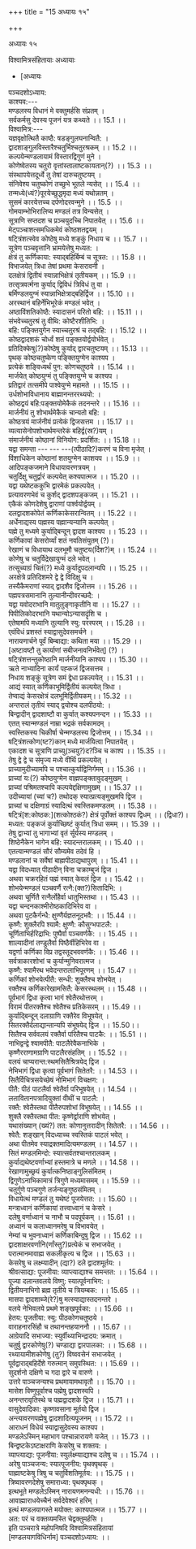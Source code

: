 +++
title = "15 अध्यायः १५"

+++





अध्यायः १५  




विश्वामित्रसंहितायाः अध्यायाः  

- [अध्यायः



























पञ्चदशोऽध्याय:  
काश्यव:---  
मण्डलस्य विधानं मे वक्तुमर्हसि संप्रतम् ।  
सर्वकर्मसु देवस्य पूजनं यत्र कथ्यते ।। 15.1 ।।  
विश्वामित्र:---  
यज्ञवृक्षोत्थितै काष्ठै: षडङ्गुलघनान्वितै: ।  
द्वादशाङ्गुलविस्तारैश्चतुर्भिश्चतुरश्रकम् ।। 15.2 ।।  
कल्पयेन्मण्डलायामं विस्तारद्विगुणं मुने ।  
कोणेष्वेतस्य चतुरो वृत्तांस्तालाष्टकायतान्(?) ।। 15.3 ।।  
संस्थापयेत्तदूर्ध्वे तु तेषां दारुचतुष्टयम् ।  
संनिवेश्य चतुष्कोणं तच्छुभे भूतले न्यसेत् ।। 15.4 ।।  
तन्मध्ये(ध्यं?)पूरयेच्छुद्धमृदा मध्यं यथोन्नतम् ।  
सुसमं कारयेत्तच्च दर्पणोदरवन्मुने ।। 15.5 ।।  
गोमयाम्भोभिरालिप्य मण्डलं तत्र विन्यसेत् ।  
सूत्राणि सप्तदश च प्रञ्चयुदच्चि निपातयेत् ।। 15.6 ।।  
मेट्पञ्चाशत्समधिकमेवं कोष्ठशतद्वयम् ।  
षट्त्रिंशत्स्वेव कोष्ठेषु मध्ये शङ्कुं निधाय च ।। 15.7 ।।  
सूत्रेण पञ्चवृत्तानि भ्रामयेत्तेषु मध्यत: ।  
क्षेत्रं तु कर्णिकाया: स्याद्बहिर्बिम्बं च सूत्रत: ।। 15.8 ।।  
विभाजयेत् त्रिधा तेषां प्रथमा केसरावनी ।  
दलक्षेत्रं द्वितीयं स्यान्नाभिक्षेत्रं तृतीयकम् ।। 15.9 ।।  
तत्सृत्रवर्त्मना कुर्याद् द्विविधं त्रिविधं तु वा ।  
बर्मिण्डलयुग्मं स्यान्नाभिक्षेत्राद्बहिर्द्विज ।। 15.10 ।।  
अरस्थानं बहिर्नेभिभूरेकं मण्डलं भवेत् ।  
अष्ठाविंशतिकोष्ठै: स्यादासनं परितो बहि: ।। 15.11 ।।  
संभवेच्चतुरश्रं तु वीथि: कोष्टैरशीतिभि: ।  
बहि: पङ्क्तियुगेन स्याच्चतुरश्रं च तद्बहि: ।। 15.12 ।।  
कोष्ठद्वादशकं चोर्ध्वं शतं पङ्क्तयोर्द्वयोर्भवेत् ।  
प्रतिदिक्केषु(?)कोष्ठेषु कुर्याद् द्वारचतुष्टयम् ।। 15.13 ।।  
पृथक् कोष्ठचतुष्केण पङ्क्तियुग्मेन काश्यप ।  
प्रत्येकं शङ्विध्यर्थं पुन: कोणचतुष्ठये ।। 15.14 ।।  
मार्जयेत् कोष्ठयुग्मं तु पङ्क्तियुग्मे च काश्यप ।  
प्रतिद्वारं तत्समीपे पाश्वेयुग्मे महामते ।। 15.15 ।।  
उर्धशोभाविधानाय बाह्मानन्तररथ्ययो: ।  
कोष्ठद्वयं बहि:पङ्क्तयोमेकैकं तदनन्तरे ।। 15.16 ।।  
मार्जनीयं तु शोभार्थमेकैकं चान्यतो बहि: ।  
कोष्ठत्रयं मार्जनीयं प्रत्येकं द्विजसत्तम ।। 15.17 ।।  
व्यत्यासेनोपशोभार्थमन्तरेकं बहिर्द्व(स्र?)यम् ।  
संमार्जनीयं कोष्ठानां विनियोग: प्रदर्शित: ।। 15.18 ।।  
यद्वा समन्ता --- --- ---(त्पीठादि?)करणं च विना मृजेत् ।  
विंशाधिकेन कोष्ठानां शतयुग्मेन काशयप ।। 15.9 ।।  
आदिपङ्कजमाने विधायावरणत्रयम् ।  
चतुर्दिक्षु चतुर्द्वारं कल्पयेत् कश्यपात्मज ।। 15.20 ।।  
यद्वा यथेष्टककुभि द्वारमेकं प्रकल्पयेत् ।  
प्रत्यावरणभेवं च कुर्शद् द्वादशपङ्कजम् ।। 15.21 ।।  
एकैकं कोणदेशेषु द्वाराणां पार्श्वयोर्द्वयम् ।  
दलद्वादशकोपेतं कर्णिकाकेसरान्वितम् ।। 15.22 ।।  
अर्धेनाद्यस्य पह्मस्य पह्मान्यन्यानि कल्पयेत् ।  
पह्मे तु मध्यमे कुर्याद्बिन्दून् द्वादश काश्यप ।। 15.23 ।।  
कर्णिकायां केसरोर्व्यां शतं नवतिसंयुतम् (?)।  
रेखाणं च विधायाथ दलभूमौ चतुष्टय(र्दिश?)म् ।। 15.24 ।।  
कोणेषु च चतुर्विद्रेखायुग्मं दले भवेत् ।  
तत्सूच्याग्रं चितं(?) मध्ये कुर्यादुपदलान्यपि ।। 15.25 ।।  
अरक्षेत्रे प्रतिदिशमरे द्वे द्वे विदिक्षु च ।  
तस्यैकैमराणां स्याद् द्वादशैव द्विजोत्तम ।। 15.26 ।।  
पह्मपत्रसमानानि तुल्यानीन्दीवरच्छदै: ।  
यद्वा यवोदराभानि मातुलुङ्गाकृतीनि वा ।। 15.27 ।।  
पिपीलिकोदरभानि यथान्योऽन्यासदॄंशि च ।  
एतेषामपि मध्यानि तुल्यानि स्यु: परस्परम् ।। 15.28 ।।  
एवंविधं प्रशस्तं स्याद्वासुदेवसमर्चने ।  
नारायणार्चने पूर्वं बिम्बाद्या: कथिता मया ।। 15.29 ।।  
\[अष्टावष्टौ तु कार्याणां सबीजनावनिर्भवेत्\] (?) ।  
षट्त्रिंशत्तन्तुकोष्ठानि मार्जनीयानि काश्यप ।। 15.30 ।।  
ऋते नाभ्यादिना कार्यं पह्कजं द्विजसत्तम ।  
निधाय शङ्कुं सूत्रेण समं द्वेधा प्रकल्पयेत् ।। 15.31 ।।  
आद्यं स्यात् कर्णिकाभूमिर्द्वितीयं कल्पयेत् त्रिधा ।  
तेप्वाद्यं केसरक्षेत्रं दलभूमिर्द्वितीयकम्।। 15.32 ।।  
अन्तरालं तृतीयं स्याद् द्वयोश्च दलपीठयो: ।  
बिन्द्वादीन् द्वादशाष्टौ वा कुर्यात् कश्यपनन्दन ।। 15.33 ।।  
एतत् स्यान्मण्डलं नाम्रा भद्रकं सर्वकामदम् ।  
स्वस्तिकस्य चिकीर्षा चेन्मण्डलस्य द्विजोत्तम् ।। 15.34 ।।  
षट्त्रिंशत्कोण(ष्ट?)कान् मध्ये मार्जयित्वा निपातयेत् ।  
एकादश च सूत्राणि प्राच्यु(ञ्चयु?)द?ञ्चि च काश्प ।। 15.35 ।।  
तेषु द्वे द्वे च संमृज्य मध्ये वीर्थि प्रकल्पयेत् ।  
प्राच्यामुदीच्यामपि च पश्चात्कुर्याद्विनिर्गमम् ।। 15.36 ।।  
प्राच्यां य:(?) कोष्ठयुग्मेन वाह्मपङ्क्तावुदङ्मुखम् ।  
प्राच्यां पश्रिमतश्चापि कल्पयेद्दक्षिणामुखम् ।। 15.37 ।।  
उदीच्यायां (च्यां च?) तथोदक् स्यात्प्रत्यङ्मुखमपि द्विज ।  
प्राच्यां च दक्षिणाग्रं स्यादित्थं स्वस्तिकमण्डलम् ।। 15.38 ।।  
षट्त्रिं\[श:कोष्ठक:\](शत्कोश्ठकं?) क्षेत्रं पूर्वोक्तं काश्यप द्विधम् ।। (द्विधा?)।  
मध्यत: पङ्कजं कुर्याच्छिष्टं कुर्यात् त्रिधा समम् ।। 15.39 ।।  
तेषु द्वाभ्यां तु भागाभ्यां वृतं र्सूर्यस्य मण्डलम् ।  
शिष्ठेनैकेन भागेन बहि: स्यादन्तरालकम् ।। 15.40 ।।  
एतत्यान्मण्डलं सौरं सौम्यमेव तदेवं हि ।  
मण्डलानां च सर्वेषां बाह्मपीठाद्यथापुरम् ।। 15.41 ।।  
यद्वा विदध्यात् पीठादीन् विना चक्राम्बुजं द्विज ।  
अथवा चक्ररहितं पह्मं स्यात् केवलं द्विज ।। 15.42 ।।  
शोभयेन्मण्डलं पञ्चवर्णै रत्नै:(क्त?)सितादिभि: ।  
अथवा चूर्णितै रत्नैर्लोहैर्वा धातुभिस्तथा ।। 15.43 ।।  
यद्वा चन्दनकाश्मीरोष्ठकादिभिरेव वा ।  
अथवा पुटकैर्गन्धै: क्षुण्णैर्यज्ञतनूदभवै: ।। 15.44 ।।  
कृष्णै: शुक्लैरपि श्यामै: क्षुण्णै: कौसुग्भपाटलै: ।  
चूर्णिताभिर्हरिद्राभि: पुष्पैर्वा पञ्चवर्णकै: ।। 15.45 ।।  
शाल्यादीनां तण्डुलैर्वा पिष्ठैर्वीहिभिरेव वा ।  
यद्वर्णा कर्णिका विप्र तद्वस्तूदभववर्णकै: ।। 15.46 ।।  
सर्वत्राकारशोभां च कुर्यान्मुनिवरात्मज ।  
कृष्णै: श्यामैरथ भवेदन्तरालाभिपूरणम् ।। 15.47 ।।  
कर्णिकां शोभयेत्पीतै: सन्धी: शुक्लैश्च शोभयेत् ।  
रक्तैश्च कर्णिकारेखामसितै: केसरस्थलम् ।। 15.48 ।।  
पूर्वभागं द्विधा कृत्वा भागं श्वेतैरथोत्तरम् ।  
विरामं पीतरक्तैश्च श्वेतैश्च प्रतिकेसरम् ।। 15.49 ।।  
कुर्याद्बिन्दून् दलाग्राणि रक्तैरेव विभूषयेत् ।  
सितरक्तैर्दलाद्यान्तान्यपि संभूषयेद् द्विज ।। 15.50।।  
सितैश्च सर्ववलयं रक्तैर्वा परितैश्च पाटकै: ।। 15.51 ।।  
नाभिद्वन्द्वे श्यामपीतै: पाटलैरेवैकनाभिके ।  
कृष्णैरराणामग्राणि पाटलैरसंहतिम् ।। 15.52 ।।  
वलयं चाप्यरान्त:स्थमसितैश्रित्रयेद् द्विज ।  
नेभिभागं द्विधा कृत्वा पूर्वभागं सितेतरै: ।। 14.53 ।।  
सितैर्विचित्रसयेच्छेषं नोमिभागं विचक्षण: ।  
पीतै: पीठं पाटलैर्वा श्वेतैर्वा परिभूषयेत् ।। 14.54 ।।  
लतावितानपत्रादियुक्तां वीथीं च पाटलै: ।  
रक्तै: श्वेतैस्तथा पीतैरुपशोभां विभूषयेत् ।। 14.55 ।।  
शुक्लै रक्तैस्तथा पीत: कृष्णेर्द्वाराणि शोभयेत् ।  
यथासंख्यान् (ख्यं?) तत: कोणानुत्तरादीन् सितेतरै: ।। 14.56 ।।  
श्वेतै: शङ्खान् विदध्याच्च स्वस्तिकं पाटलं भवेत् ।  
अथा पीतमेव स्याद्रक्तमादित्यमण्डलम् ।। 14.57 ।।  
सितं मण्डलमिन्दो: स्यात्सर्वतश्चान्तरालकम् ।  
कुर्याद्यथेष्टवर्णाभ्यां हस्तमात्रे च मणले ।। 14.58 ।।  
रेखाणामुच्छ्रयं कुर्यात्कनिष्ठाङ्गुलिसंमितम् ।  
द्विगुणेऽनाभिकामात्रं त्रिगुणे मध्यमासमम् ।। 15.59 ।।  
चतुर्गुणे पञ्चगुणे तर्जन्यङ्गुष्ठसंमितम् ।  
विधायेत्थं मण्डलं तु यथेष्टं पूजयेत्तत: ।। 15.60 ।।  
मन्त्राध्वानं कर्णिकायां तत्त्वाध्वानं च केसरे ।  
दलेषु वर्णाध्वानं च नाभौ च पदपूर्पकम् ।। 15.61 ।।  
अध्वानं च कलाध्वानमरेषु च विभावयेत् ।  
नेम्यां च भुवनाध्वानं कर्णिकाबिन्दुषु द्विज ।। 15.62 ।।  
द्वादशाक्षरवर्णानि(र्णांस्तु?)प्रत्येकं च सभाजयेत् ।  
परात्मानमावाह्म सकलीकृत्य च द्विज ।। 15.63 ।।  
केसरेषु च लक्ष्म्यादीन् (द्या?) दले द्वादशमूर्तय: ।  
श्रीवत्साद्या: पूजनीया: व्याप्त्याद्याश्च समन्तत: ।। 15.64 ।।  
पूज्या दलान्तवलये विष्णु: स्यात्पूर्वनाभिग: ।  
द्वितीयनाभिगो ब्रह्म तृतीये च त्रियम्बक: ।। 15.65 ।।  
मासपा द्वादशाब्जे(रे?)षु मत्स्याद्यास्तदनन्तरे ।  
वलये नेभिवलये प्रथमे शङ्खपूर्वका: ।। 15.66 ।।  
हेतय: पूजतीया: स्यु: पीठकोणचतुष्ठये ।  
वाराहनारसिंहौ च तथानन्तहयाननौ ।। 15.67 ।।  
आग्रेयादि सभाज्या: स्युर्वीथ्याभिन्द्रादय: क्रमात् ।  
चतुर्षु द्वारकोणेषु(?) चण्डाद्या द्वारपालका: ।। 15.68 ।।  
रथ्यायामीशकोणेषु (तु?) विष्ववसेनं सभाजयेत् ।  
पूर्वद्वाराद्बहिर्देशे गरुत्मान् समुपस्थित: ।। 15.69 ।।  
सुदर्शनो दक्षिणे च गदा द्वारे च वारुणे ।  
उत्तरे पाञ्चजन्यश्च प्रथमायामथावृतौ ।। 15.70 ।।  
मासेश विष्णुपूर्वाश्च पह्मेषु द्वादशस्वपि ।  
अनन्तरावृतिस्थे च पह्मद्वादशके द्विज ।। 15.71 ।।  
वासुदेवादिका: कृष्णावसाना मूर्तयो द्विज ।  
अन्त्यावरणपह्मेषु द्वादशादित्यपूजनम् ।। 15.72 ।।  
आराधनं विधेयं स्याद्वासुदेवस्य काश्यप ।  
मण्डलेऽस्मिन् महाभाग पश्चान्नारायणे यजेत् ।। 15.73 ।।  
बिन्द्वष्टकेऽष्टाक्षराणि केसरेषु च शक्तय: ।  
व्याप्त्याद्या: पूजनीया: स्युर्लक्ष्म्याद्याश्च दलेषु च ।। 15.74 ।।  
अरेषु पाञ्चजन्य: स्यात्पूजनीय: पृथक्पृथक् ।  
पाह्माष्टकेषु त्रिषु च चतुर्विशतिमूर्तय: ।। 15.75 ।।  
त्रिष्वावरणदेशेषु समाराध्या: पृथक्पृथक् ।  
इत्थभूते मण्डलेऽस्मिन् नारायणमनन्यधी: ।। 15.76 ।।  
आवाह्माराधयेच्चैनं सर्वदेवेश्वरं हरिम् ।  
इत्थं मण्डलयागस्ते मयोक्त: काश्यपात्मज ।। 15.77 ।।  
अत: परं च वक्तव्यमस्ति चेद्वक्तुमर्हसि ।  
इति पञ्चरात्रे महोपनिषदि विश्वामित्रसंहितायां  
\[मण्डलयागविधिर्नाम\] पञ्चदशोऽध्याय: ।।  
  
  
  
